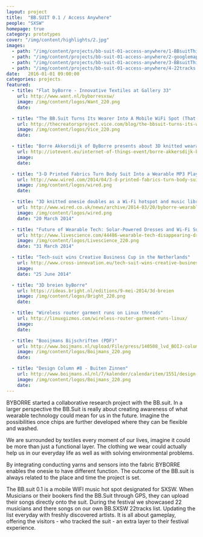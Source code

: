 ```yaml
---
layout: project
title:  "BB.SUIT 0.1 / Access Anywhere"
people: "SXSW"
homepage: true
category: prototypes
cover: "/img/content/highlights/2.jpg"
images:
  - path: "/img/content/projects/bb-suit-01-access-anywhere/1-BBsuitThijs-1.1.jpg"
  - path: "/img/content/projects/bb-suit-01-access-anywhere/2-googlemaps.png"
  - path: "/img/content/projects/bb-suit-01-access-anywhere/3-BBsuitThijs-2.1.jpg"
  - path: "/img/content/projects/bb-suit-01-access-anywhere/4-22tracks.com-byborresxsw.png"
date:   2016-01-01 09:00:00
categories: projects
featured:
  - title: "Flat byBorre - Innovative Textiles at Gallery 33"
    url: http://www.want.nl/byborresxsw/
    image: /img/content/logos/Want_220.png
    date:

  - title: "The BB.Suit Turns Its Wearer Into A Mobile WiFi Spot (That Plays Music)"
    url: http://thecreatorsproject.vice.com/blog/the-bbsuit-turns-its-wearer-into-a-mobile-wifi-spot-that-plays-music
    image: /img/content/logos/Vice_220.png
    date:

  - title: "Borre Akkersdijk of ByBorre presents about 3D knitted wearable technology at the IoT Event"
    url: http://iotevent.eu/internet-of-things-event/borre-akkersdijk-byborre-presents-3d-knitted-wearable-technology-iot-event/
    image:
    date:

  - title: "3-D Printed Fabrics Turn Body Suit Into a Wearable MP3 Player"
    url: http://www.wired.com/2014/04/3-d-printed-fabrics-turn-body-suit-into-wearable-mp3-player/#slide-id-734591
    image: /img/content/logos/wired.png
    date:

  - title: "3D knitted onesie doubles as a Wi-Fi hotspot and music library"
    url: http://www.wired.co.uk/news/archive/2014-03/20/byborre-wearable-tech-onesie
    image: /img/content/logos/wired.png
    date: "20 March 2014"

  - title: "Future of Wearable Tech: Solar-Powered Dresses and Wi-Fi Suits"
    url: http://www.livescience.com/44486-wearable-tech-disappearing-dresses-wifi-suits.html
    image: /img/content/logos/Livescience_220.png
    date: "31 March 2014"

  - title: "Tech-suit wins Creative Business Cup in the Netherlands"
    url: http://www.cross-innovation.eu/tech-suit-wins-creative-business-cup-in-the-netherlands/news/
    image:
    date: "25 June 2014"

  - title: "3D breien byBorre"
    url: https://ideas.bright.nl/editions/9-mei-2014/3d-breien
    image: /img/content/logos/Bright_220.png
    date:

  - title: "Wireless router garment runs on Linux threads"
    url: http://linuxgizmos.com/wireless-router-garment-runs-linux/
    image:
    date:

  - title: "Booijmans Bijschriften (PDF)"
    url: http://www.boijmans.nl/upload/File/press/140508_lvd_BOIJ-column8-scheurvel-NE_def.pdf
    image: /img/content/logos/Boijmans_220.png
    date:

  - title: "Design Column #8 - Buiten Zinnen"
    url: http://www.boijmans.nl/nl/7/kalender/calendaritem/1551/design-column-8
    image: /img/content/logos/Boijmans_220.png
    date:
---
```


BYBORRE started a collaborative research project with the BB.suit. In a larger perspective the BB.Suit is really about creating awareness of what wearable technology could mean for us in the future. Imagine the possibilities once chips are further developed where they can be flexible and washed.

We are surrounded by textiles every moment of our lives, imagine it could be more than just a functional layer. The clothing we wear could actually help us in our everyday life as well as with solving environmental problems.

By integrating conducting yarns and sensors into the fabric BYBORRE enables the onesie to have different function. The outcome of the BB.suit is always related to the place and time the project is set.

The BB.suit 0.1 is a mobile WIFI music hot spot designated for SXSW. When Musicians or their bookers find the BB.Suit through GPS, they can upload their songs directly onto the suit. During the festival we showcased 22 musicians and there songs on our own BB.SXSW 22tracks list. Updating the list everyday with freshly discovered artists. It is all about gameplay, offering the visitors - who tracked the suit - an extra layer to their festival experience.

